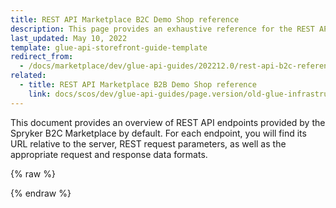 ```yaml
---
title: REST API Marketplace B2C Demo Shop reference
description: This page provides an exhaustive reference for the REST API endpoints present in the Spryker B2C Demo Shop Marketplace by default with the corresponding parameters and data formats.
last_updated: May 10, 2022
template: glue-api-storefront-guide-template
redirect_from:
  - /docs/marketplace/dev/glue-api-guides/202212.0/rest-api-b2c-reference.html
related:
  - title: REST API Marketplace B2B Demo Shop reference
    link: docs/scos/dev/glue-api-guides/page.version/old-glue-infrastructure/rest-api-marketplace-b2b-demo-shop-reference.html
---
```


This document provides an overview of REST API endpoints provided by the Spryker B2C Marketplace by default. For each endpoint, you will find its URL relative to the server, REST request parameters, as well as the appropriate request and response data formats.

<div id="swagger-ui"></div>

{% raw %}
<link rel="stylesheet" type="text/css" href="https://cdnjs.cloudflare.com/ajax/libs/swagger-ui/3.22.1/swagger-ui.css" />
<script src="https://cdnjs.cloudflare.com/ajax/libs/swagger-ui/3.22.1/swagger-ui-standalone-preset.js"></script>
<script src="https://cdnjs.cloudflare.com/ajax/libs/swagger-ui/3.22.1/swagger-ui-bundle.js"></script>
<script>
const swaggerContainer = document.getElementById('swagger-ui');
if(swaggerContainer) {
    console.log('start'); const ui = SwaggerUIBundle({
        url: 'https://spryker.s3.eu-central-1.amazonaws.com/docs/Marketplace/dev+guides/glue-api-guides/202204.0/rest-api-reference/mp_b2c_spryker_rest_api.schema.json',
        dom_id: '#swagger-ui', deepLinking: true, presets: [
            SwaggerUIBundle.presets.apis, SwaggerUIStandalonePreset
        ],
        enableCORS: false, layout: 'BaseLayout', supportedSubmitMethods: []
    });
    console.log(ui); window.ui = ui
}
</script>
{% endraw %}
